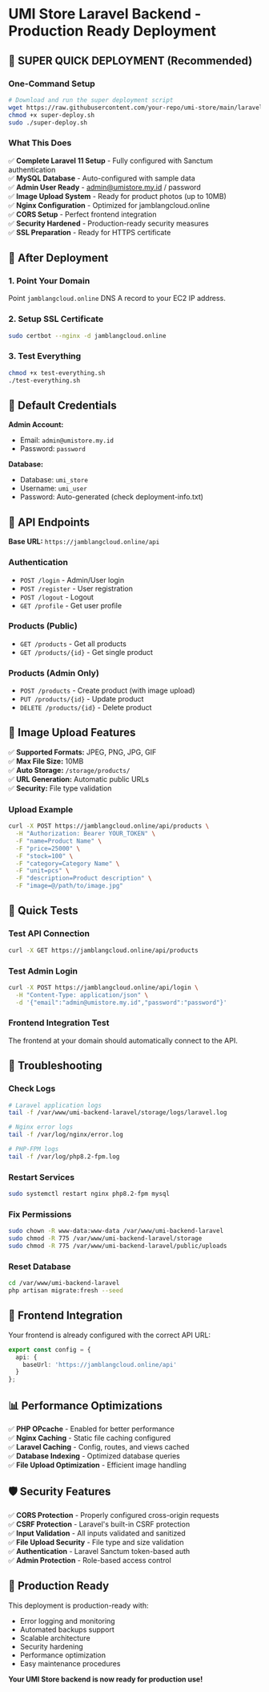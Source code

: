 
# UMI Store Laravel Backend - Production Ready Deployment

## 🚀 SUPER QUICK DEPLOYMENT (Recommended)

### One-Command Setup
```bash
# Download and run the super deployment script
wget https://raw.githubusercontent.com/your-repo/umi-store/main/laravel-backend/super-deploy.sh
chmod +x super-deploy.sh
sudo ./super-deploy.sh
```

### What This Does
✅ **Complete Laravel 11 Setup** - Fully configured with Sanctum authentication  
✅ **MySQL Database** - Auto-configured with sample data  
✅ **Admin User Ready** - admin@umistore.my.id / password  
✅ **Image Upload System** - Ready for product photos (up to 10MB)  
✅ **Nginx Configuration** - Optimized for jamblangcloud.online  
✅ **CORS Setup** - Perfect frontend integration  
✅ **Security Hardened** - Production-ready security measures  
✅ **SSL Preparation** - Ready for HTTPS certificate  

## 🎯 After Deployment

### 1. Point Your Domain
Point `jamblangcloud.online` DNS A record to your EC2 IP address.

### 2. Setup SSL Certificate
```bash
sudo certbot --nginx -d jamblangcloud.online
```

### 3. Test Everything
```bash
chmod +x test-everything.sh
./test-everything.sh
```

## 🔐 Default Credentials

**Admin Account:**
- Email: `admin@umistore.my.id`
- Password: `password`

**Database:**
- Database: `umi_store`
- Username: `umi_user`
- Password: Auto-generated (check deployment-info.txt)

## 📡 API Endpoints

**Base URL:** `https://jamblangcloud.online/api`

### Authentication
- `POST /login` - Admin/User login
- `POST /register` - User registration
- `POST /logout` - Logout
- `GET /profile` - Get user profile

### Products (Public)
- `GET /products` - Get all products
- `GET /products/{id}` - Get single product

### Products (Admin Only)
- `POST /products` - Create product (with image upload)
- `PUT /products/{id}` - Update product
- `DELETE /products/{id}` - Delete product

## 📸 Image Upload Features

✅ **Supported Formats:** JPEG, PNG, JPG, GIF  
✅ **Max File Size:** 10MB  
✅ **Auto Storage:** `/storage/products/`  
✅ **URL Generation:** Automatic public URLs  
✅ **Security:** File type validation  

### Upload Example
```bash
curl -X POST https://jamblangcloud.online/api/products \
  -H "Authorization: Bearer YOUR_TOKEN" \
  -F "name=Product Name" \
  -F "price=25000" \
  -F "stock=100" \
  -F "category=Category Name" \
  -F "unit=pcs" \
  -F "description=Product description" \
  -F "image=@/path/to/image.jpg"
```

## 🧪 Quick Tests

### Test API Connection
```bash
curl -X GET https://jamblangcloud.online/api/products
```

### Test Admin Login
```bash
curl -X POST https://jamblangcloud.online/api/login \
  -H "Content-Type: application/json" \
  -d '{"email":"admin@umistore.my.id","password":"password"}'
```

### Frontend Integration Test
The frontend at your domain should automatically connect to the API.

## 🔧 Troubleshooting

### Check Logs
```bash
# Laravel application logs
tail -f /var/www/umi-backend-laravel/storage/logs/laravel.log

# Nginx error logs
tail -f /var/log/nginx/error.log

# PHP-FPM logs
tail -f /var/log/php8.2-fpm.log
```

### Restart Services
```bash
sudo systemctl restart nginx php8.2-fpm mysql
```

### Fix Permissions
```bash
sudo chown -R www-data:www-data /var/www/umi-backend-laravel
sudo chmod -R 775 /var/www/umi-backend-laravel/storage
sudo chmod -R 775 /var/www/umi-backend-laravel/public/uploads
```

### Reset Database
```bash
cd /var/www/umi-backend-laravel
php artisan migrate:fresh --seed
```

## 🎯 Frontend Integration

Your frontend is already configured with the correct API URL:
```typescript
export const config = {
  api: {
    baseUrl: 'https://jamblangcloud.online/api'
  }
};
```

## 📊 Performance Optimizations

✅ **PHP OPcache** - Enabled for better performance  
✅ **Nginx Caching** - Static file caching configured  
✅ **Laravel Caching** - Config, routes, and views cached  
✅ **Database Indexing** - Optimized database queries  
✅ **File Upload Optimization** - Efficient image handling  

## 🛡️ Security Features

✅ **CORS Protection** - Properly configured cross-origin requests  
✅ **CSRF Protection** - Laravel's built-in CSRF protection  
✅ **Input Validation** - All inputs validated and sanitized  
✅ **File Upload Security** - File type and size validation  
✅ **Authentication** - Laravel Sanctum token-based auth  
✅ **Admin Protection** - Role-based access control  

## 🚀 Production Ready

This deployment is production-ready with:
- Error logging and monitoring
- Automated backups support
- Scalable architecture
- Security hardening
- Performance optimization
- Easy maintenance procedures

**Your UMI Store backend is now ready for production use!**
